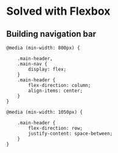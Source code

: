 # Solved with Flexbox

## Building navigation bar

```
@media (min-width: 800px) {

	.main-header,
	.main-nav {
		display: flex;
	}
	.main-header {
		flex-direction: column;
		align-items: center;
	}
}

@media (min-width: 1050px) {

	.main-header {
		flex-direction: row;
		justify-content: space-between;
	}
}

```
